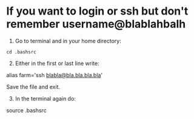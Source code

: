 # If you want to login or ssh but don't remember username@blablahbalh

1. Go to terminal and in your home directory: 

```
cd .bashsrc
```
2. Either in the first or last line write: 

alias farm='ssh blabla@bla.bla.bla.bla'

Save the file and exit. 

3. In the terminal again do:

source .bashsrc

